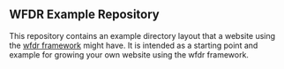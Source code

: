 WFDR Example Repository
-----------------------

This repository contains an example directory layout that a website using the [wfdr framework](http://github.com/crazy2be/wfdr) might have. It is intended as a starting point and example for growing your own website using the wfdr framework.